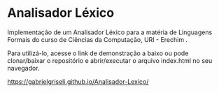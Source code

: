 # Analisador Léxico

Implementação de um Analisador Léxico para a matéria de Linguagens Formais do curso de Ciências da Computação, URI - Erechim .

Para utilizá-lo, acesse o link de demonstração a baixo ou pode clonar/baixar o repositório e abrir/executar o arquivo index.html no seu navegador.

https://gabrielgriseli.github.io/Analisador-Lexico/

